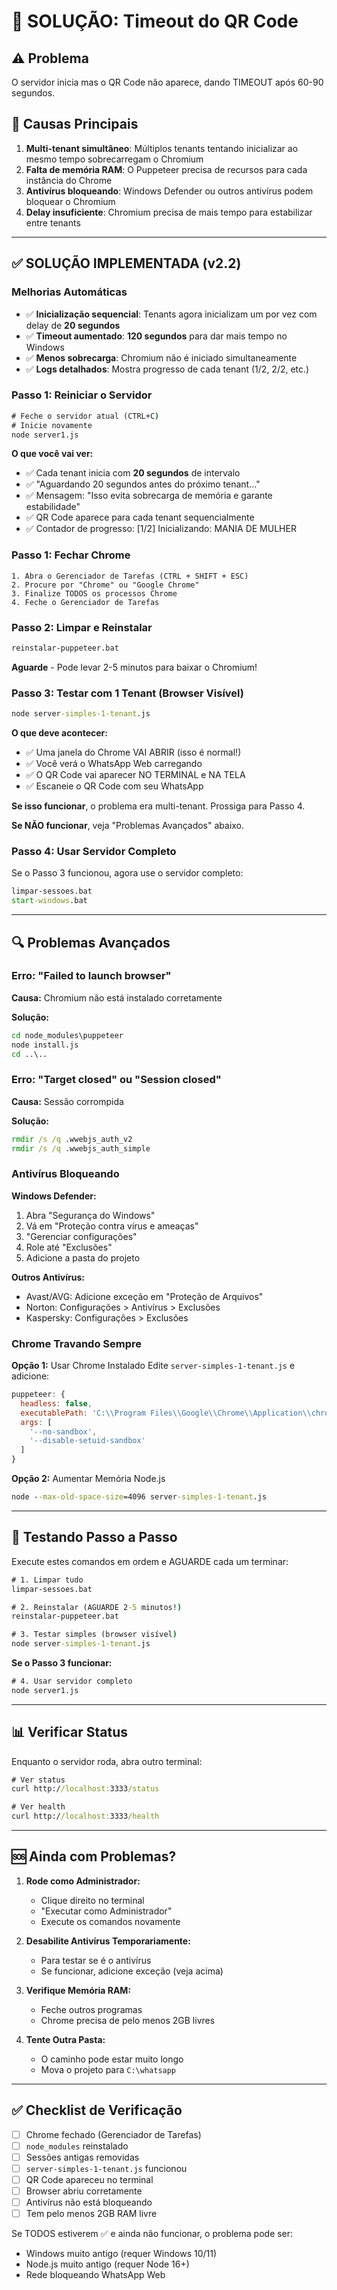 # 🔧 SOLUÇÃO: Timeout do QR Code

## ⚠️ Problema
O servidor inicia mas o QR Code não aparece, dando TIMEOUT após 60-90 segundos.

## 🎯 Causas Principais
1. **Multi-tenant simultâneo**: Múltiplos tenants tentando inicializar ao mesmo tempo sobrecarregam o Chromium
2. **Falta de memória RAM**: O Puppeteer precisa de recursos para cada instância do Chrome
3. **Antivírus bloqueando**: Windows Defender ou outros antivírus podem bloquear o Chromium
4. **Delay insuficiente**: Chromium precisa de mais tempo para estabilizar entre tenants

---

## ✅ SOLUÇÃO IMPLEMENTADA (v2.2)

### Melhorias Automáticas
- ✅ **Inicialização sequencial**: Tenants agora inicializam um por vez com delay de **20 segundos**
- ✅ **Timeout aumentado**: **120 segundos** para dar mais tempo no Windows
- ✅ **Menos sobrecarga**: Chromium não é iniciado simultaneamente
- ✅ **Logs detalhados**: Mostra progresso de cada tenant (1/2, 2/2, etc.)

### Passo 1: Reiniciar o Servidor
```cmd
# Feche o servidor atual (CTRL+C)
# Inicie novamente
node server1.js
```

**O que você vai ver:**
- ✅ Cada tenant inicia com **20 segundos** de intervalo
- ✅ "Aguardando 20 segundos antes do próximo tenant..."
- ✅ Mensagem: "Isso evita sobrecarga de memória e garante estabilidade"
- ✅ QR Code aparece para cada tenant sequencialmente
- ✅ Contador de progresso: [1/2] Inicializando: MANIA DE MULHER

### Passo 1: Fechar Chrome
```
1. Abra o Gerenciador de Tarefas (CTRL + SHIFT + ESC)
2. Procure por "Chrome" ou "Google Chrome"
3. Finalize TODOS os processos Chrome
4. Feche o Gerenciador de Tarefas
```

### Passo 2: Limpar e Reinstalar
```cmd
reinstalar-puppeteer.bat
```

**Aguarde** - Pode levar 2-5 minutos para baixar o Chromium!

### Passo 3: Testar com 1 Tenant (Browser Visível)
```cmd
node server-simples-1-tenant.js
```

**O que deve acontecer:**
- ✅ Uma janela do Chrome VAI ABRIR (isso é normal!)
- ✅ Você verá o WhatsApp Web carregando
- ✅ O QR Code vai aparecer NO TERMINAL e NA TELA
- ✅ Escaneie o QR Code com seu WhatsApp

**Se isso funcionar**, o problema era multi-tenant. Prossiga para Passo 4.

**Se NÃO funcionar**, veja "Problemas Avançados" abaixo.

### Passo 4: Usar Servidor Completo
Se o Passo 3 funcionou, agora use o servidor completo:

```cmd
limpar-sessoes.bat
start-windows.bat
```

---

## 🔍 Problemas Avançados

### Erro: "Failed to launch browser"

**Causa:** Chromium não está instalado corretamente

**Solução:**
```cmd
cd node_modules\puppeteer
node install.js
cd ..\..
```

### Erro: "Target closed" ou "Session closed"

**Causa:** Sessão corrompida

**Solução:**
```cmd
rmdir /s /q .wwebjs_auth_v2
rmdir /s /q .wwebjs_auth_simple
```

### Antivírus Bloqueando

**Windows Defender:**
1. Abra "Segurança do Windows"
2. Vá em "Proteção contra vírus e ameaças"
3. "Gerenciar configurações"
4. Role até "Exclusões"
5. Adicione a pasta do projeto

**Outros Antivírus:**
- Avast/AVG: Adicione exceção em "Proteção de Arquivos"
- Norton: Configurações > Antivírus > Exclusões
- Kaspersky: Configurações > Exclusões

### Chrome Travando Sempre

**Opção 1:** Usar Chrome Instalado
Edite `server-simples-1-tenant.js` e adicione:

```javascript
puppeteer: {
  headless: false,
  executablePath: 'C:\\Program Files\\Google\\Chrome\\Application\\chrome.exe', // ← Adicione esta linha
  args: [
    '--no-sandbox',
    '--disable-setuid-sandbox'
  ]
}
```

**Opção 2:** Aumentar Memória Node.js
```cmd
node --max-old-space-size=4096 server-simples-1-tenant.js
```

---

## 🧪 Testando Passo a Passo

Execute estes comandos em ordem e AGUARDE cada um terminar:

```cmd
# 1. Limpar tudo
limpar-sessoes.bat

# 2. Reinstalar (AGUARDE 2-5 minutos!)
reinstalar-puppeteer.bat

# 3. Testar simples (browser visível)
node server-simples-1-tenant.js
```

**Se o Passo 3 funcionar:**
```cmd
# 4. Usar servidor completo
node server1.js
```

---

## 📊 Verificar Status

Enquanto o servidor roda, abra outro terminal:

```cmd
# Ver status
curl http://localhost:3333/status

# Ver health
curl http://localhost:3333/health
```

---

## 🆘 Ainda com Problemas?

1. **Rode como Administrador:**
   - Clique direito no terminal
   - "Executar como Administrador"
   - Execute os comandos novamente

2. **Desabilite Antivírus Temporariamente:**
   - Para testar se é o antivírus
   - Se funcionar, adicione exceção (veja acima)

3. **Verifique Memória RAM:**
   - Feche outros programas
   - Chrome precisa de pelo menos 2GB livres

4. **Tente Outra Pasta:**
   - O caminho pode estar muito longo
   - Mova o projeto para `C:\whatsapp`

---

## ✅ Checklist de Verificação

- [ ] Chrome fechado (Gerenciador de Tarefas)
- [ ] `node_modules` reinstalado
- [ ] Sessões antigas removidas
- [ ] `server-simples-1-tenant.js` funcionou
- [ ] QR Code apareceu no terminal
- [ ] Browser abriu corretamente
- [ ] Antivírus não está bloqueando
- [ ] Tem pelo menos 2GB RAM livre

Se TODOS estiverem ✅ e ainda não funcionar, o problema pode ser:
- Windows muito antigo (requer Windows 10/11)
- Node.js muito antigo (requer Node 16+)
- Rede bloqueando WhatsApp Web
